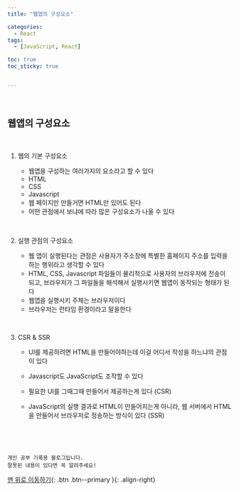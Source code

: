 ```yaml
---
title: "웹앱의 구성요소"

categories:
  - React
tags:
  - [JavaScript, React]

toc: true
toc_sticky: true


---
```


​        

## 웹앱의 구성요소

​    

1. 웹의 기본 구성요소

   - 웹앱을 구성하는 여러가지의 요소라고 할 수 있다
   - HTML
   - CSS
   - Javascript
   - 웹 페이지만 만들거면 HTML만 있어도 된다
   - 어떤 관점에서 보냐에 따라 많은 구성요소가 나올 수 있다

   ​    

2. 실행 관점의 구성요소

   - 웹 앱이 실행된다는 관점은 사용자가 주소창에 특별한 홈페이지 주소를 입력을 하는 행위라고 생각할 수 있다
   - HTML, CSS, Javascript 파일들이 물리적으로 사용자의 브라우저에 전송이 되고, 브라우저가 그 파일들을 해석해서 실행시키면 웹앱이 동작되는 형태가 된다
   - 웹앱을 실행시키 주체는 브라우저이다
   - 브라우저는 런타임 환경이라고 말을한다

   ​    

3. CSR & SSR

   - UI를 제공하려면 HTML을 만들어야하는데 이걸 어디서 작성을 하느냐의 관점이 있다

   - Javascript도 JavaScript도 조작할 수 있다

   - 필요한 UI를 그때그때 만들어서 제공하는게 있다 (CSR)

   - JavaScript의 실행 결과로 HTML이 만들어지는게 아니라, 웹 서버에서 HTML을 만들어서 브라우저로 정송하는 방식이 있다 (SSR)

     ​    



<br>

    개인 공부 기록용 블로그입니다.
    잘못된 내용이 있다면 꼭 알려주세요!

[맨 위로 이동하기](#){: .btn .btn--primary }{: .align-right}
